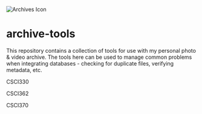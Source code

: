 ![Archives Icon](https://upload.wikimedia.org/wikipedia/commons/d/d5/TK_archive_icon.svg)
# archive-tools
 This repository contains a collection of tools for use with my personal photo & video archive. The tools here can be used to manage common problems when integrating databases - checking for duplicate files, verifying metadata, etc.

CSCI330

CSCI362


CSCI370

